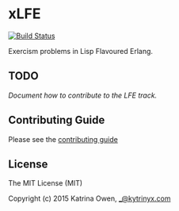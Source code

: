 # xLFE
[![Build Status](https://travis-ci.org/exercism/xlfe.svg?branch=master)](https://travis-ci.org/exercism/xlfe)

Exercism problems in Lisp Flavoured Erlang.

## TODO

_Document how to contribute to the LFE track._

## Contributing Guide

Please see the [contributing guide](https://github.com/exercism/x-api/blob/master/CONTRIBUTING.md#the-exercise-data)

## License

The MIT License (MIT)

Copyright (c) 2015 Katrina Owen, _@kytrinyx.com

